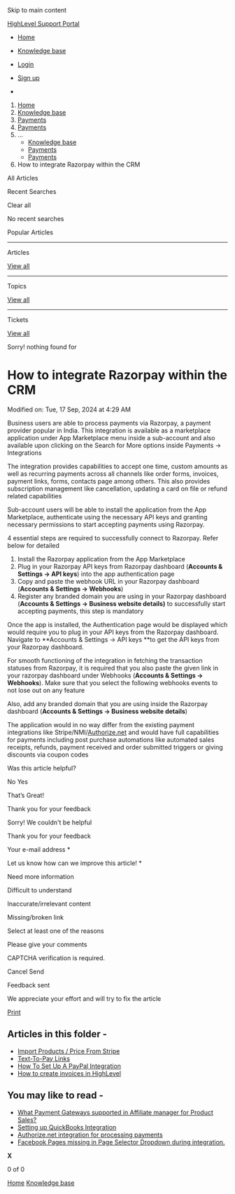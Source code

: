 Skip to main content

[ HighLevel Support Portal ](https://help.gohighlevel.com)

  * [ Home ](/support/home)
  * [ Knowledge base ](/support/solutions)

  * [Login](/support/login)
  * [Sign up](/support/signup)
  * 

  1. [Home](/support/home)
  2. [Knowledge base](/support/solutions)
  3. [Payments](/support/solutions/155000000067)
  4. [Payments](/support/solutions/folders/48000682654)
  5. ... 
     * [Knowledge base](/support/solutions)
     * [Payments](/support/solutions/155000000067)
     * [Payments](/support/solutions/folders/48000682654)
  6. How to integrate Razorpay within the CRM

All  Articles 

Recent Searches

Clear all

No recent searches

Popular Articles

* * *

Articles

[View all](/support/search/solutions)

* * *

Topics

[View all](/support/search/topics)

* * *

Tickets

[View all](/support/search/tickets)

Sorry! nothing found for   

# How to integrate Razorpay within the CRM

Modified on: Tue, 17 Sep, 2024 at 4:29 AM

Business users are able to process payments via Razorpay, a payment provider popular in India. This integration is available as a marketplace application under App Marketplace menu inside a sub-account and also available upon clicking on the Search for More options inside Payments -> Integrations

The integration provides capabilities to accept one time, custom amounts as well as recurring payments across all channels like order forms, invoices, payment links, forms, contacts page among others. This also provides subscription management like cancellation, updating a card on file or refund related capabilities

Sub-account users will be able to install the application from the App Marketplace, authenticate using the necessary API keys and granting necessary permissions to start accepting payments using Razorpay.  
  
4 essential steps are required to successfully connect to Razorpay. Refer below for detailed

  1. Install the Razorpay application from the App Marketplace
  2. Plug in your Razorpay API keys from Razorpay dashboard (**Accounts & Settings -> API keys**) into the app authentication page
  3. Copy and paste the webhook URL in your Razorpay dashboard (**Accounts & Settings -> Webhooks**)
  4. Register [](//link.fastpaydirect.com)any branded domain you are using in your Razorpay dashboard (**Accounts & Settings -> Business website details)** to successfully start accepting payments, this step is mandatory

Once the app is installed, the Authentication page would be displayed which would require you to plug in your API keys from the Razorpay dashboard. Navigate to **Accounts & Settings -> API keys **to get the API keys from your Razorpay dashboard. 

For smooth functioning of the integration in fetching the transaction statuses from Razorpay, it is required that you also paste the given link in your razorpay dashboard under Webhooks (**Accounts & Settings -> Webhooks**). Make sure that you select the following webhooks events to not lose out on any feature

Also, add [](//link.fastpaydirect.com)any branded domain that you are using inside the Razorpay dashboard (**Accounts & Settings -> Business website details**)

The application would in no way differ from the existing payment integrations like Stripe/NMI/[Authorize.net](http://authorize.net/) and would have full capabilities for payments including post purchase automations like automated sales receipts, refunds, payment received and order submitted triggers or giving discounts via coupon codes

Was this article helpful?

No  Yes 

That’s Great!

Thank you for your feedback

Sorry! We couldn't be helpful

Thank you for your feedback

Your e-mail address *

Let us know how can we improve this article! *

Need more information 

Difficult to understand 

Inaccurate/irrelevant content 

Missing/broken link 

Select at least one of the reasons 

Please give your comments 

CAPTCHA verification is required. 

Cancel  Send 

Feedback sent

We appreciate your effort and will try to fix the article

[Print](javascript:print\(\))

## Articles in this folder -

  * [Import Products / Price From Stripe](/support/solutions/articles/48001202184-import-products-price-from-stripe)
  * [Text-To-Pay Links](/support/solutions/articles/48001202185-text-to-pay-links)
  * [How To Set Up A PayPal Integration](/support/solutions/articles/48001204158-how-to-set-up-a-paypal-integration)
  * [How to create invoices in HighLevel](/support/solutions/articles/48001208702-how-to-create-invoices-in-highlevel)

## You may like to read -

  * [What Payment Gateways supported in Affiliate manager for Product Sales?](/support/solutions/articles/155000003656-what-payment-gateways-supported-in-affiliate-manager-for-product-sales-)
  * [Setting up QuickBooks Integration](/support/solutions/articles/48001153903-setting-up-quickbooks-integration)
  * [Authorize.net integration for processing payments](/support/solutions/articles/48001231144-authorize-net-integration-for-processing-payments)
  * [Facebook Pages missing in Page Selector Dropdown during integration.](/support/solutions/articles/48001234487-facebook-pages-missing-in-page-selector-dropdown-during-integration-)

**X**

0 of 0 []()

[Home](/support/home) [Knowledge base](/support/solutions)
